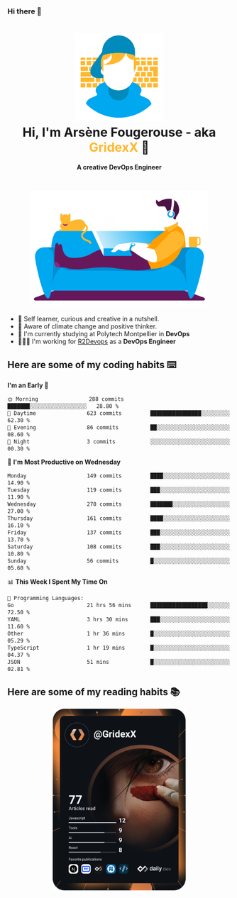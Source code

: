 ### Hi there 👋

<!--
**GridexX/gridexx** is a ✨ _special_ ✨ repository because its `README.md` (this file) appears on your GitHub profile.

Here are some ideas to get you started:

- 🔭 I’m currently working on ...
- 🌱 I’m currently learning ...
- 👯 I’m looking to collaborate on ...
- 🤔 I’m looking for help with ...
- 💬 Ask me about ...
- 📫 How to reach me: ...
- 😄 Pronouns: ...
- ⚡ Fun fact: ...
-->


<!-- Header -->
<h1 align="center">
  <img src="./images/user_profile.png" width="200">
  <br>
  Hi, I'm Arsène Fougerouse - aka <span style="color:#ffb72e">GridexX</span> 👋
</h1>


<p align="center">
  <b>A creative DevOps Engineer </b>
</p>
<br/>
<p align="center">
  <img src="./images/man_couch.png" width="400">
</p>

- 🎨 Self learner, curious and creative in a nutshell. 
- 🌱 Aware of climate change and positive thinker.
- 📕 I'm currently studying at Polytech Montpellier in **DevOps**
- 👨🏻‍💻 I'm working for [R2Devops](https://r2devops.io) as a **DevOps Engineer**


## Here are some of my coding habits ⌨️

<!-- Add a section about tech and Ops stack
  Like this one : https://github.com/Xanthus58#-tech-stack
-->
<!--START_SECTION:waka-->
**I'm an Early 🐤** 

```text
🌞 Morning                288 commits         ███████░░░░░░░░░░░░░░░░░░   28.80 % 
🌆 Daytime                623 commits         ████████████████░░░░░░░░░   62.30 % 
🌃 Evening                86 commits          ██░░░░░░░░░░░░░░░░░░░░░░░   08.60 % 
🌙 Night                  3 commits           ░░░░░░░░░░░░░░░░░░░░░░░░░   00.30 % 
```
📅 **I'm Most Productive on Wednesday** 

```text
Monday                   149 commits         ████░░░░░░░░░░░░░░░░░░░░░   14.90 % 
Tuesday                  119 commits         ███░░░░░░░░░░░░░░░░░░░░░░   11.90 % 
Wednesday                270 commits         ███████░░░░░░░░░░░░░░░░░░   27.00 % 
Thursday                 161 commits         ████░░░░░░░░░░░░░░░░░░░░░   16.10 % 
Friday                   137 commits         ███░░░░░░░░░░░░░░░░░░░░░░   13.70 % 
Saturday                 108 commits         ███░░░░░░░░░░░░░░░░░░░░░░   10.80 % 
Sunday                   56 commits          █░░░░░░░░░░░░░░░░░░░░░░░░   05.60 % 
```


📊 **This Week I Spent My Time On** 

```text
💬 Programming Languages: 
Go                       21 hrs 56 mins      ██████████████████░░░░░░░   72.50 % 
YAML                     3 hrs 30 mins       ███░░░░░░░░░░░░░░░░░░░░░░   11.60 % 
Other                    1 hr 36 mins        █░░░░░░░░░░░░░░░░░░░░░░░░   05.29 % 
TypeScript               1 hr 19 mins        █░░░░░░░░░░░░░░░░░░░░░░░░   04.37 % 
JSON                     51 mins             █░░░░░░░░░░░░░░░░░░░░░░░░   02.81 % 
```


<!--END_SECTION:waka-->

## Here are some of my reading habits 📚
<div  align="center">
  <img src="./images/devcard.svg" width="300">
</div>
